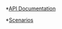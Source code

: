 *[API Documentation](https://schstp.github.io/swaprojectdocs/api/apidocs)

*[Scenarios](https://schstp.github.io/swaprojectdocs/api/scenarios)
